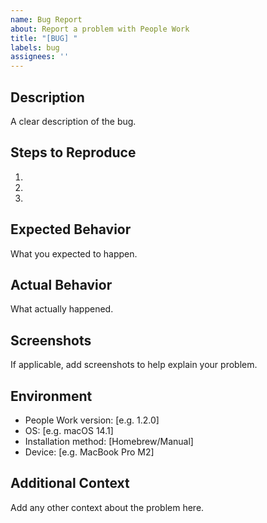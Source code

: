 ```yaml
---
name: Bug Report
about: Report a problem with People Work
title: "[BUG] "
labels: bug
assignees: ''
---
```


## Description

A clear description of the bug.

## Steps to Reproduce

1. 
2. 
3. 

## Expected Behavior

What you expected to happen.

## Actual Behavior

What actually happened.

## Screenshots

If applicable, add screenshots to help explain your problem.

## Environment

- People Work version: [e.g. 1.2.0]
- OS: [e.g. macOS 14.1]
- Installation method: [Homebrew/Manual]
- Device: [e.g. MacBook Pro M2]

## Additional Context

Add any other context about the problem here.
